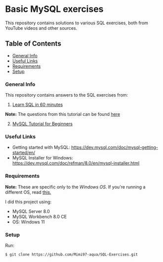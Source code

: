 # Basic MySQL exercises
This repository contains solutions to various SQL exercises, both from YouTube videos and other sources.

## Table of Contents
* [General Info](#general-info)
* [Useful Links](#useful-links)
* [Requirements](#requirements)
* [Setup](#setup)

### General Info
This repository contains answers to the  SQL exercises from:

1. [Learn SQL in 60 minutes](https://youtu.be/p3qvj9hO_Bo)

 **Note:** The questions from this tutorial can be found [here](https://github.com/WebDevSimplified/Learn-SQL)
 
2. [MySQL Tutorial for Beginners](https://youtu.be/7S_tz1z_5bA)

### Useful Links
* Getting started with MySQL: https://dev.mysql.com/doc/mysql-getting-started/en/
* MySQL Installer for Windows: https://dev.mysql.com/doc/refman/8.0/en/mysql-installer.html

### Requirements
**Note:** These are specific only to the _Windows OS_. 
If you're running a different OS, read [this.](https://dev.mysql.com/doc/mysql-getting-started/en/)

I did this project using:
* MySQL Server 8.0
* MySQL Workbench 8.0 CE
* OS: Windows 11

### Setup
Run: 
```
$ git clone https://github.com/Mimi97-aqua/SQL-Exercises.git
```
